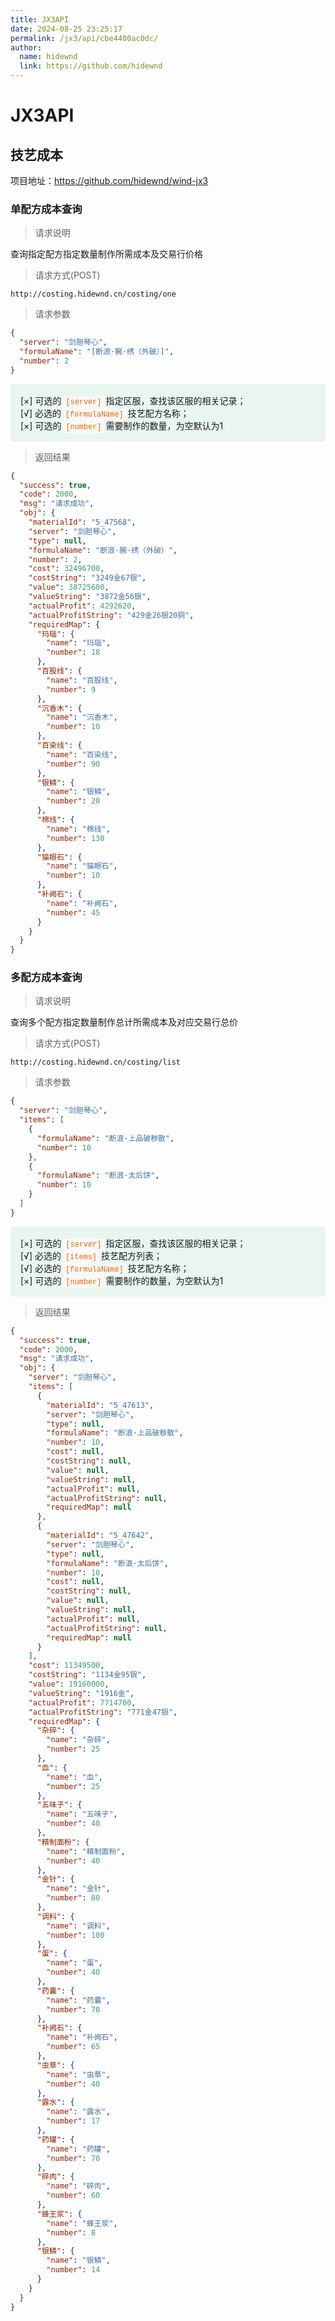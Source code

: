 ```yaml
---
title: JX3API
date: 2024-08-25 23:25:17
permalink: /jx3/api/cbe4400ac0dc/
author: 
  name: hidewnd
  link: https://github.com/hidewnd
---
```


# JX3API

## 技艺成本

项目地址：https://github.com/hidewnd/wind-jx3

### 单配方成本查询

> 请求说明

查询指定配方指定数量制作所需成本及交易行价格

> 请求方式(POST)

```url
http://costing.hidewnd.cn/costing/one
```

> 请求参数

```json
{
  "server": "剑胆琴心",
  "formulaName": "[断浪·腕·绣（外破）]",
  "number": 2
}
```

<div class="markdown-section">
[×] 可选的<code>[server]</code>指定区服，查找该区服的相关记录；<br>
[√] 必选的<code>[formulaName]</code>技艺配方名称；<br>
[×] 可选的<code>[number]</code>需要制作的数量，为空默认为1<br>
</div>

> 返回结果

```json
{
  "success": true,
  "code": 2000,
  "msg": "请求成功",
  "obj": {
    "materialId": "5_47568",
    "server": "剑胆琴心",
    "type": null,
    "formulaName": "断浪·腕·绣（外破）",
    "number": 2,
    "cost": 32496700,
    "costString": "3249金67银",
    "value": 38725600,
    "valueString": "3872金56银",
    "actualProfit": 4292620,
    "actualProfitString": "429金26银20铜",
    "requiredMap": {
      "玛瑙": {
        "name": "玛瑙",
        "number": 18
      },
      "百股线": {
        "name": "百股线",
        "number": 9
      },
      "沉香木": {
        "name": "沉香木",
        "number": 10
      },
      "百染线": {
        "name": "百染线",
        "number": 90
      },
      "银鳞": {
        "name": "银鳞",
        "number": 20
      },
      "棉线": {
        "name": "棉线",
        "number": 130
      },
      "猫眼石": {
        "name": "猫眼石",
        "number": 10
      },
      "补阙石": {
        "name": "补阙石",
        "number": 45
      }
    }
  }
}
```

### 多配方成本查询
> 请求说明

查询多个配方指定数量制作总计所需成本及对应交易行总价

> 请求方式(POST)

```url
http://costing.hidewnd.cn/costing/list
```

> 请求参数

```json
{
  "server": "剑胆琴心",
  "items": [
    {
      "formulaName": "断浪·上品破秽散",
      "number": 10
    },
    {
      "formulaName": "断浪·太后饼",
      "number": 10
    }
  ]
}
```

<div class="markdown-section">
[×] 可选的<code>[server]</code>指定区服，查找该区服的相关记录；<br>
[√] 必选的<code>[items]</code>技艺配方列表；<br>
[√] 必选的<code>[formulaName]</code>技艺配方名称；<br>
[×] 可选的<code>[number]</code>需要制作的数量，为空默认为1<br>
</div>

> 返回结果

```json
{
  "success": true,
  "code": 2000,
  "msg": "请求成功",
  "obj": {
    "server": "剑胆琴心",
    "items": [
      {
        "materialId": "5_47613",
        "server": "剑胆琴心",
        "type": null,
        "formulaName": "断浪·上品破秽散",
        "number": 10,
        "cost": null,
        "costString": null,
        "value": null,
        "valueString": null,
        "actualProfit": null,
        "actualProfitString": null,
        "requiredMap": null
      },
      {
        "materialId": "5_47642",
        "server": "剑胆琴心",
        "type": null,
        "formulaName": "断浪·太后饼",
        "number": 10,
        "cost": null,
        "costString": null,
        "value": null,
        "valueString": null,
        "actualProfit": null,
        "actualProfitString": null,
        "requiredMap": null
      }
    ],
    "cost": 11349500,
    "costString": "1134金95银",
    "value": 19160000,
    "valueString": "1916金",
    "actualProfit": 7714700,
    "actualProfitString": "771金47银",
    "requiredMap": {
      "杂碎": {
        "name": "杂碎",
        "number": 25
      },
      "血": {
        "name": "血",
        "number": 25
      },
      "五味子": {
        "name": "五味子",
        "number": 40
      },
      "精制面粉": {
        "name": "精制面粉",
        "number": 40
      },
      "金针": {
        "name": "金针",
        "number": 80
      },
      "调料": {
        "name": "调料",
        "number": 100
      },
      "蛋": {
        "name": "蛋",
        "number": 40
      },
      "药囊": {
        "name": "药囊",
        "number": 70
      },
      "补阙石": {
        "name": "补阙石",
        "number": 65
      },
      "虫草": {
        "name": "虫草",
        "number": 40
      },
      "露水": {
        "name": "露水",
        "number": 17
      },
      "药罐": {
        "name": "药罐",
        "number": 70
      },
      "碎肉": {
        "name": "碎肉",
        "number": 60
      },
      "蜂王浆": {
        "name": "蜂王浆",
        "number": 8
      },
      "银鳞": {
        "name": "银鳞",
        "number": 14
      }
    }
  }
}

```

<style>
  .markdown-section{
    background: rgba(66, 185, 131, .1);
    border-radius: 2px;
    padding: 1rem;
  }

  .markdown-section code {
    border-radius: 2px;
    color: #e96900 !important;
    margin: 0 2px;
    padding: 3px 5px;
    white-space: pre-wrap;
    background-color: #f8f8f8 !important;
    font-family: Roboto Mono, Monaco, courier, monospace;
  }

</style>
